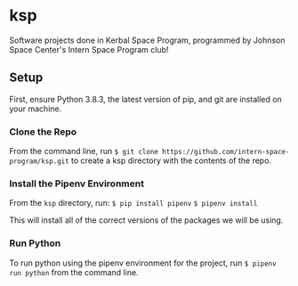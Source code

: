 # ksp
Software projects done in Kerbal Space Program, programmed by Johnson Space Center's Intern Space Program club!

## Setup
First, ensure Python 3.8.3, the latest version of pip, and git are installed on your machine.

### Clone the Repo
From the command line, run `$ git clone https://github.com/intern-space-program/ksp.git` to create a ksp directory with the contents of the repo.

### Install the Pipenv Environment
From the `ksp` directory, run:
`$ pip install pipenv`
`$ pipenv install`

This will install all of the correct versions of the packages we will be using.

### Run Python
To run python using the pipenv environment for the project, run `$ pipenv run python` from the command line.

